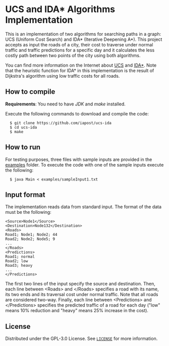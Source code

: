 # UCS and IDA* Algorithms Implementation

This is an implementation of two algorithms for searching paths in a graph: UCS (Uniform Cost Search) and IDA* (Iterative Deepening A*). This project accepts as input the roads of a city, their cost to traverse under normal traffic and traffic predictions for a specific day and it calculates the less costly path between two points of the city using both algorithms.

You can find more information on the Internet about [UCS](https://en.wikipedia.org/wiki/Dijkstra%27s_algorithm#Practical_optimizations_and_infinite_graphs) and [IDA*](https://en.wikipedia.org/wiki/Iterative_deepening_A*). Note that the heuristic function for IDA* in this implementation is the result of Dijkstra's algorithm using low traffic costs for all roads.

## How to compile

**Requirements**: You need to have *JDK* and *make* installed. 

Execute the following commands to download and compile the code:

```
  $ git clone https://github.com/iapost/ucs-ida
  $ cd ucs-ida
  $ make
```

## How to run

For testing purposes, three files with sample inputs are provided in the [examples](examples) folder. To execute the code with one of the sample inputs execute the following:

```
  $ java Main < examples/sampleInput1.txt
```

## Input format

The implementation reads data from standard input. The format of the data must be the following:

```
<Source>Node1</Source>
<Destination>Node132</Destination>
<Roads>
Road1; Node1; Node2; 44
Road2; Node2; Node5; 9
...
</Roads>
<Predictions>
Road1; normal
Road2; low
Road3; heavy
...
</Predictions>
```

The first two lines of the input specify the source and destination. Then, each line between \<Roads\> and \</Roads\> specifies a road with its name, its two ends and its traversal cost under normal traffic. Note that all roads are considered two-way. Finally, each line between \<Predictions\> and \</Predictions\> specifies the predicted traffic of a road for each day ("low" means 10% reduction and "heavy" means 25% increase in the cost).


## License

Distributed under the GPL-3.0 License. See [`LICENSE`](LICENSE) for more information.
